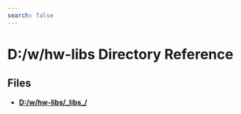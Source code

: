 ```yaml
---
search: false
---
```


# D:/w/hw-libs Directory Reference

## Files

* **[D:/w/hw-libs/\_libs\_/](dir_63e02ae02463c571c144a38a04e3cd5c.md)**
